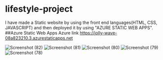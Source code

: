 # lifestyle-project
I have made a Static website by using the front end languages(HTML, CSS, JAVASCRIPT) and then deployed it by using "AZURE STATIC WEB APPS".
##Azure Static Web Apps
Azure link https://jolly-wave-08a823210.3.azurestaticapps.net

![Screenshot (82)](https://user-images.githubusercontent.com/96143034/233632407-41582da2-52fe-49f1-b1e2-1196daa7e49b.png)
![Screenshot (81)](https://user-images.githubusercontent.com/96143034/233632415-6f271a69-6a24-4aa0-b616-d474bfa92902.png)
![Screenshot (80)](https://user-images.githubusercontent.com/96143034/233632427-dd656428-c5b9-4507-ae0a-c1ec79d65eef.png)
![Screenshot (79)](https://user-images.githubusercontent.com/96143034/233632442-3b1a7d08-3f75-45b9-91d8-5ce20543f8cc.png)
![Screenshot (78)](https://user-images.githubusercontent.com/96143034/233632460-5701063b-5730-4bcb-980b-94a3f822dded.png)

